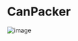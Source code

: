 # CanPacker

![image](https://github.com/knor12/CanPacker/assets/32679571/e0a3a6df-94ee-40d9-9e4f-509cf8bf0fef)
